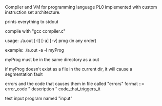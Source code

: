 Compiler and VM for programming language PL0 implemented with custom instruction set architecture.


prints everything to stdout

compile with "gcc compiler.c"

usage: ./a.out [-l] [-a] [-v] prog (in any order)

example: ./a.out -a -l myProg

myProg must be in the same directory as a.out

if myProg doesn't exist as a file in the current dir, it will cause a segmentation fault




errors and the code that causes them in file called "errors"
format ::= error_code " description " code_that_triggers_it

test input program named "input"